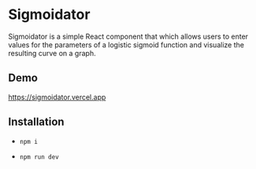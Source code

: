 # Sigmoidator

Sigmoidator is a simple React component that which allows users to enter values ​​for the parameters of a logistic sigmoid function and visualize the resulting curve on a graph.

## Demo

https://sigmoidator.vercel.app

## Installation

- `npm i`

- `npm run dev`
